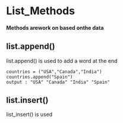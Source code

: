 # List_Methods
#### Methods arework on based onthe data  
## list.append()  
list.append() is used to add a word at the end 
```console
countries = ("USA","Canada","India")  
countries.append("Spain")
output : "USA" "Canada" "India" "Spain"  
```
##  list.insert()
list_insert() is used 